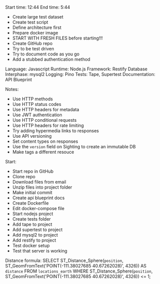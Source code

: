 Start time: 12:44
End time: 5:44

- Create large test dataset
- Create test script
- Define architecture first
- Prepare docker image
- START WITH FRESH FILES before starting!!!
- Create GitHub repo
- Try to be test driven
- Try to document code as you go
- Add a stubbed authentication method

Language: Javascript
Runtime: Node.js
Framework: Restify
Database Interphase: mysql2
Logging: Pino
Tests: Tape, Supertest
Documentation: API Blueprint

Notes:
- Use HTTP methods
- Use HTTP status codes
- Use HTTP headers for metadata
- Use JWT authentication
- Use HTTP conditional requests
- Use HTTP headers for rate limiting
- Try adding hypermedia links to responses
- Use API versioning
- Set content types on responses
- Use the `version` field on Sighting to create an immutable DB
- Make tags a different resouce

Start:
- Start repo in GitHub
- Clone repo
- Download files from email
- Unzip files into project folder
- Make initial commit
- Create api blueprint docs
- Create Dockerfile
- Edit docker-compose file
- Start nodejs project
- Create tests folder
- Add tape to project
- Add supertest to project
- Add mysql2 to project
- Add restify to project
- Test docker setup
- Test that server is working


Distance formula:
SELECT ST_Distance_Sphere(`position`, ST_GeomFromText('POINT(-111.38027685 40.67262028)', 4326))
AS `distance`
FROM `locations_earth`
WHERE ST_Distance_Sphere(`position`, ST_GeomFromText('POINT(-111.38027685 40.67262028)', 4326)) <= 1;


